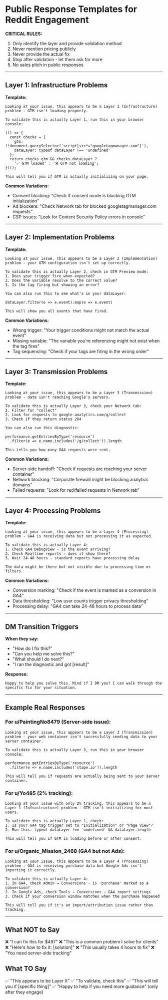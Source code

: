 # Public Response Templates for Reddit Engagement

**CRITICAL RULES:**
1. Only identify the layer and provide validation method
2. Never mention pricing publicly
3. Never provide the actual fix
4. Stop after validation - let them ask for more
5. No sales pitch in public responses

---

## Layer 1: Infrastructure Problems

**Template:**
```
Looking at your issue, this appears to be a Layer 1 (Infrastructure) problem - GTM isn't loading properly.

To validate this is actually Layer 1, run this in your browser console:

(() => {
  const checks = {
    gtm: !!document.querySelector('script[src*="googletagmanager.com"]'),
    dataLayer: typeof dataLayer !== 'undefined'
  };
  return checks.gtm && checks.dataLayer ?
    '✅ GTM loaded' : '❌ GTM not loading';
})();

This will tell you if GTM is actually initializing on your page.
```

**Common Variations:**
- Consent blocking: "Check if consent mode is blocking GTM initialization"
- Ad blockers: "Check Network tab for blocked googletagmanager.com requests"
- CSP issues: "Look for Content Security Policy errors in console"

---

## Layer 2: Implementation Problems

**Template:**
```
Looking at your issue, this appears to be a Layer 2 (Implementation) problem - your GTM configuration isn't set up correctly.

To validate this is actually Layer 2, check in GTM Preview mode:
1. Does your trigger fire when expected?
2. Does the variable resolve to the correct value?
3. Is the tag firing but showing an error?

You can also run this to see what's in your dataLayer:

dataLayer.filter(e => e.event).map(e => e.event)

This will show you all events that have fired.
```

**Common Variations:**
- Wrong trigger: "Your trigger conditions might not match the actual event"
- Missing variable: "The variable you're referencing might not exist when the tag fires"
- Tag sequencing: "Check if your tags are firing in the wrong order"

---

## Layer 3: Transmission Problems

**Template:**
```
Looking at your issue, this appears to be a Layer 3 (Transmission) problem - data isn't reaching Google's servers.

To validate this is actually Layer 3, check your Network tab:
1. Filter for "collect"
2. Look for requests to google-analytics.com/g/collect
3. Check if they return status 204

You can also run this diagnostic:

performance.getEntriesByType('resource')
  .filter(e => e.name.includes('/g/collect')).length

This tells you how many GA4 requests were sent.
```

**Common Variations:**
- Server-side handoff: "Check if requests are reaching your server container"
- Network blocking: "Corporate firewall might be blocking analytics domains"
- Failed requests: "Look for red/failed requests in Network tab"

---

## Layer 4: Processing Problems

**Template:**
```
Looking at your issue, this appears to be a Layer 4 (Processing) problem - GA4 is receiving data but not processing it as expected.

To validate this is actually Layer 4:
1. Check GA4 DebugView - is the event arriving?
2. Check Realtime reports - does it show there?
3. Wait 24-48 hours - standard reports have processing delay

The data might be there but not visible due to processing time or filters.
```

**Common Variations:**
- Conversion marking: "Check if the event is marked as a conversion in GA4"
- Data thresholding: "Low user counts trigger privacy thresholding"
- Processing delay: "GA4 can take 24-48 hours to process data"

---

## DM Transition Triggers

**When they say:**
- "How do I fix this?"
- "Can you help me solve this?"
- "What should I do next?"
- "I ran the diagnostic and got [result]"

**Response:**
```
Happy to help you solve this. Mind if I DM you? I can walk through the specific fix for your situation.
```

---

## Example Real Responses

### For u/PaintingNo8479 (Server-side issue):
```
Looking at your issue, this appears to be a Layer 3 (Transmission) problem - your web container isn't successfully sending data to your server container.

To validate this is actually Layer 3, run this in your browser console:

performance.getEntriesByType('resource')
  .filter(e => e.name.includes('stape.io')).length

This will tell you if requests are actually being sent to your server container.
```

### For u/Yo485 (2% tracking):
```
Looking at your issue with only 2% tracking, this appears to be a Layer 1 (Infrastructure) problem - GTM isn't initializing for most users.

To validate this is actually Layer 1, check:
1. Is your GA4 tag trigger set to "Initialization" or "Page View"?
2. Run this: typeof dataLayer !== 'undefined' && dataLayer.length

This will tell you if GTM is loading before or after consent.
```

### For u/Organic_Mission_2468 (GA4 but not Ads):
```
Looking at your issue, this appears to be a Layer 4 (Processing) problem - GA4 is receiving purchase data but Google Ads isn't importing it correctly.

To validate this is actually Layer 4:
1. In GA4, check Admin → Conversions - is 'purchase' marked as a conversion?
2. In Google Ads, check Tools → Conversions → GA4 import settings
3. Check if your conversion window matches when the purchase happened

This will tell you if it's an import/attribution issue rather than tracking.
```

---

## What NOT to Say

❌ "I can fix this for $497"
❌ "This is a common problem I solve for clients"
❌ "Here's how to fix it: [solution]"
❌ "This usually takes 4 hours to fix"
❌ "You need server-side tracking"

## What TO Say

✅ "This appears to be Layer X"
✅ "To validate, check this"
✅ "This will tell you if [specific thing]"
✅ "Happy to help if you need more guidance" (only after they engage)